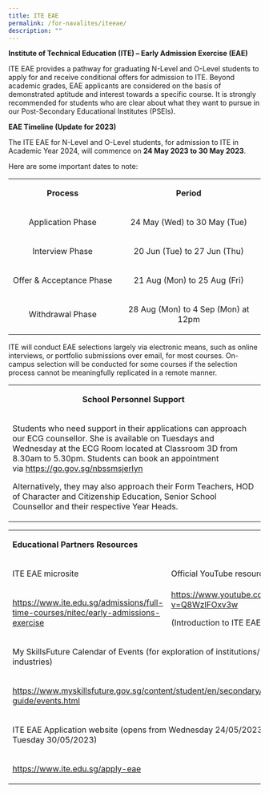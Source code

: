 ```yaml
---
title: ITE EAE
permalink: /for-navalites/iteeae/
description: ""
---
```

<p><strong>Institute of Technical Education (ITE) – Early Admission Exercise (EAE)</strong>&nbsp;</p>
<p>ITE EAE provides a pathway for graduating N-Level and O-Level students to apply for and receive conditional offers for admission to ITE. Beyond academic grades, EAE applicants are considered on the basis of demonstrated aptitude and interest towards a specific course. It is strongly recommended for students who are clear about what they want to pursue in our Post-Secondary Educational Institutes (PSEIs).</p>
<p><strong>EAE Timeline (Update for 2023)</strong></p>
<p>The ITE EAE for N-Level and O-Level students, for admission to ITE in Academic Year 2024, will commence on&nbsp;<strong>24 May 2023 to 30 May 2023</strong>.</p>
<p>Here are some important dates to note:</p>
<table width="60%">
<tbody>
<tr>
<td style="text-align: center;" width="250">
<p><strong>Process</strong></p>
</td>
<td style="text-align: center;" width="54%">
<p><strong>Period</strong></p>
</td>
</tr>
<tr>
<td style="text-align: center;">
<p>Application Phase</p>
</td>
<td style="text-align: center;" width="54%">
<p>24 May (Wed) to 30 May (Tue)</p>
</td>
</tr>
<tr>
<td style="text-align: center;">
<p>Interview Phase</p>
</td>
<td style="text-align: center;" width="54%">
<p>20 Jun (Tue) to 27 Jun (Thu)</p>
</td>
</tr>
<tr>
<td style="text-align: center;">
<p>Offer &amp; Acceptance Phase</p>
</td>
<td style="text-align: center;" width="54%">
<p>21 Aug (Mon) to 25 Aug (Fri)</p>
</td>
</tr>
<tr>
<td style="text-align: center;">
<p>Withdrawal Phase</p>
</td>
<td style="text-align: center;" width="57%">
<p>28 Aug (Mon) to 4 Sep (Mon) at 12pm</p>
</td>
</tr>
</tbody>
</table>
<p>ITE will conduct EAE selections largely via electronic means, such as online interviews, or portfolio submissions over email, for most courses. On-campus selection will be conducted for some courses if the selection process cannot be meaningfully replicated in a remote manner.</p>
<table width="0">
<tbody>
<tr>
<td width="700">
<p style="text-align: center;"><strong>School Personnel Support&nbsp;</strong></p>
</td>
</tr>
<tr>
<td width="670">
<p>Students who need support in their applications can approach our ECG counsellor. She is available on Tuesdays and Wednesday at the ECG Room located at Classroom 3D from 8.30am to 5.30pm.&nbsp;Students can book an appointment via&nbsp;<a href="https://go.gov.sg/nbssmsjerlyn">https://go.gov.sg/nbssmsjerlyn</a></p>
<p>Alternatively, they may also approach their Form Teachers, HOD of Character and Citizenship Education, Senior School Counsellor and their respective Year Heads.&nbsp;</p>
</td>
</tr>
</tbody>
</table>
<table>
<tbody>
<tr>
<td colspan="2" width="629">
<p><strong>Educational Partners Resources</strong></p>
</td>
</tr>
<tr>
<td width="267">
<p>ITE EAE microsite</p>
</td>
<td width="362">
<p>Official YouTube resources</p>
</td>
</tr>
<tr>
<td width="267">
<p><a href="https://www.ite.edu.sg/admissions/full-time-courses/nitec/early-admissions-exercise">https://www.ite.edu.sg/admissions/full-time-courses/nitec/early-admissions-exercise</a></p>
</td>
<td width="400">
<a href="https://www.youtube.com/watch?v=Q8WzlFOxv3w">https://www.youtube.com/watch?v=Q8WzlFOxv3w</a>
<p>(Introduction to ITE EAE)</p>
</td>
</tr>
<tr>
<td colspan="2" width="600">
<p>My SkillsFuture Calendar of Events (for exploration of institutions/ courses / industries)</p>
</td>
</tr>
<tr>
<td colspan="2" width="600">
<p><a href="https://www.myskillsfuture.gov.sg/content/student/en/secondary/education-guide/events.html">https://www.myskillsfuture.gov.sg/content/student/en/secondary/education-guide/events.html</a></p>
</td>
</tr>
<tr>
<td colspan="2" width="600">
<p>ITE EAE Application website (opens from Wednesday 24/05/2023 to Tuesday 30/05/2023)</p>
</td>
</tr>
<tr>
<td colspan="2" width="600">
<p><a href="https://www.ite.edu.sg/apply-eae">https://www.ite.edu.sg/apply-eae</a></p>
</td>
</tr>
</tbody>
</table>
